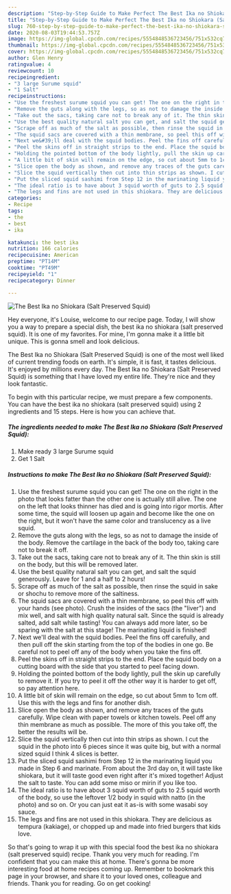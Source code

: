 ```yaml
---
description: "Step-by-Step Guide to Make Perfect The Best Ika no Shiokara (Salt Preserved Squid)"
title: "Step-by-Step Guide to Make Perfect The Best Ika no Shiokara (Salt Preserved Squid)"
slug: 760-step-by-step-guide-to-make-perfect-the-best-ika-no-shiokara-salt-preserved-squid
date: 2020-08-03T19:44:53.757Z
image: https://img-global.cpcdn.com/recipes/5554848536723456/751x532cq70/the-best-ika-no-shiokara-salt-preserved-squid-recipe-main-photo.jpg
thumbnail: https://img-global.cpcdn.com/recipes/5554848536723456/751x532cq70/the-best-ika-no-shiokara-salt-preserved-squid-recipe-main-photo.jpg
cover: https://img-global.cpcdn.com/recipes/5554848536723456/751x532cq70/the-best-ika-no-shiokara-salt-preserved-squid-recipe-main-photo.jpg
author: Glen Henry
ratingvalue: 4
reviewcount: 10
recipeingredient:
- "3 large Surume squid"
- "1 Salt"
recipeinstructions:
- "Use the freshest surume squid you can get! The one on the right in the photo that looks fatter than the other one is actually still alive. The one on the left that looks thinner has died and is going into rigor mortis. After some time, the squid will loosen up again and become like the one on the right, but it won&#39;t have the same color and translucency as a live squid."
- "Remove the guts along with the legs, so as not to damage the inside of the body. Remove the cartilage in the back of the body too, taking care not to break it off."
- "Take out the sacs, taking care not to break any of it. The thin skin is still on the body, but this will be removed later."
- "Use the best quality natural salt you can get, and salt the squid generously. Leave for 1 and a half to 2 hours!"
- "Scrape off as much of the salt as possible, then rinse the squid in sake or shochu to remove more of the saltiness."
- "The squid sacs are covered with a thin membrane, so peel this off with your hands (see photo). Crush the insides of the sacs (the &#34;liver&#34;) and mix well, and salt with high quality natural salt. Since the squid is already salted, add salt while tasting! You can always add more later, so be sparing with the salt at this stage! The marinating liquid is finished!"
- "Next we&#39;ll deal with the squid bodies. Peel the fins off carefully, and then pull off the skin starting from the top of the bodies in one go. Be careful not to peel off any of the body when you take the fins off."
- "Peel the skins off in straight strips to the end. Place the squid body on a cutting board with the side that you started to peel facing down."
- "Holding the pointed bottom of the body lightly, pull the skin up carefully to remove it. If you try to peel it off the other way it is harder to get off, so pay attention here."
- "A little bit of skin will remain on the edge, so cut about 5mm to 1cm off. Use this with the legs and fins for another dish."
- "Slice open the body as shown, and remove any traces of the guts carefully. Wipe clean with paper towels or kitchen towels. Peel off any thin membrane as much as possible. The more of this you take off, the better the results will be."
- "Slice the squid vertically then cut into thin strips as shown. I cut the squid in the photo into 6 pieces since it was quite big, but with a normal sized squid I think 4 slices is better."
- "Put the sliced squid sashimi from Step 12 in the marinating liquid you made in Step 6 and marinate. From about the 3rd day on, it will taste like shiokara, but it will taste good even right after it&#39;s mixed together! Adjust the salt to taste. You can add some miso or mirin if you like too."
- "The ideal ratio is to have about 3 squid worth of guts to 2.5 squid worth of the body, so use the leftover 1/2 body in squid with natto (in the photo) and so on. Or you can just eat it as-is with some wasabi soy sauce."
- "The legs and fins are not used in this shiokara. They are delicious as tempura (kakiage), or chopped up and made into fried burgers that kids love."
categories:
- Recipe
tags:
- the
- best
- ika

katakunci: the best ika 
nutrition: 166 calories
recipecuisine: American
preptime: "PT14M"
cooktime: "PT49M"
recipeyield: "1"
recipecategory: Dinner

---
```



![The Best Ika no Shiokara (Salt Preserved Squid)](https://img-global.cpcdn.com/recipes/5554848536723456/751x532cq70/the-best-ika-no-shiokara-salt-preserved-squid-recipe-main-photo.jpg)

Hey everyone, it's Louise, welcome to our recipe page. Today, I will show you a way to prepare a special dish, the best ika no shiokara (salt preserved squid). It is one of my favorites. For mine, I'm gonna make it a little bit unique. This is gonna smell and look delicious.



The Best Ika no Shiokara (Salt Preserved Squid) is one of the most well liked of current trending foods on earth. It's simple, it is fast, it tastes delicious. It's enjoyed by millions every day. The Best Ika no Shiokara (Salt Preserved Squid) is something that I have loved my entire life. They're nice and they look fantastic.


To begin with this particular recipe, we must prepare a few components. You can have the best ika no shiokara (salt preserved squid) using 2 ingredients and 15 steps. Here is how you can achieve that.

<!--inarticleads1-->

##### The ingredients needed to make The Best Ika no Shiokara (Salt Preserved Squid):

1. Make ready 3 large Surume squid
1. Get 1 Salt




<!--inarticleads2-->

##### Instructions to make The Best Ika no Shiokara (Salt Preserved Squid):

1. Use the freshest surume squid you can get! The one on the right in the photo that looks fatter than the other one is actually still alive. The one on the left that looks thinner has died and is going into rigor mortis. After some time, the squid will loosen up again and become like the one on the right, but it won&#39;t have the same color and translucency as a live squid.
1. Remove the guts along with the legs, so as not to damage the inside of the body. Remove the cartilage in the back of the body too, taking care not to break it off.
1. Take out the sacs, taking care not to break any of it. The thin skin is still on the body, but this will be removed later.
1. Use the best quality natural salt you can get, and salt the squid generously. Leave for 1 and a half to 2 hours!
1. Scrape off as much of the salt as possible, then rinse the squid in sake or shochu to remove more of the saltiness.
1. The squid sacs are covered with a thin membrane, so peel this off with your hands (see photo). Crush the insides of the sacs (the &#34;liver&#34;) and mix well, and salt with high quality natural salt. Since the squid is already salted, add salt while tasting! You can always add more later, so be sparing with the salt at this stage! The marinating liquid is finished!
1. Next we&#39;ll deal with the squid bodies. Peel the fins off carefully, and then pull off the skin starting from the top of the bodies in one go. Be careful not to peel off any of the body when you take the fins off.
1. Peel the skins off in straight strips to the end. Place the squid body on a cutting board with the side that you started to peel facing down.
1. Holding the pointed bottom of the body lightly, pull the skin up carefully to remove it. If you try to peel it off the other way it is harder to get off, so pay attention here.
1. A little bit of skin will remain on the edge, so cut about 5mm to 1cm off. Use this with the legs and fins for another dish.
1. Slice open the body as shown, and remove any traces of the guts carefully. Wipe clean with paper towels or kitchen towels. Peel off any thin membrane as much as possible. The more of this you take off, the better the results will be.
1. Slice the squid vertically then cut into thin strips as shown. I cut the squid in the photo into 6 pieces since it was quite big, but with a normal sized squid I think 4 slices is better.
1. Put the sliced squid sashimi from Step 12 in the marinating liquid you made in Step 6 and marinate. From about the 3rd day on, it will taste like shiokara, but it will taste good even right after it&#39;s mixed together! Adjust the salt to taste. You can add some miso or mirin if you like too.
1. The ideal ratio is to have about 3 squid worth of guts to 2.5 squid worth of the body, so use the leftover 1/2 body in squid with natto (in the photo) and so on. Or you can just eat it as-is with some wasabi soy sauce.
1. The legs and fins are not used in this shiokara. They are delicious as tempura (kakiage), or chopped up and made into fried burgers that kids love.




So that's going to wrap it up with this special food the best ika no shiokara (salt preserved squid) recipe. Thank you very much for reading. I'm confident that you can make this at home. There's gonna be more interesting food at home recipes coming up. Remember to bookmark this page in your browser, and share it to your loved ones, colleague and friends. Thank you for reading. Go on get cooking!
